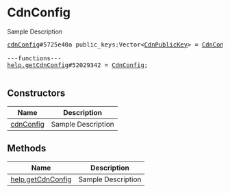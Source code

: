 # CdnConfig

Sample Description

<pre>
<a href="../constructor/cdnConfig">cdnConfig</a>#5725e40a public_keys:Vector&lt;<a href="../type/CdnPublicKey.md">CdnPublicKey</a>&gt; = <a href="../type/CdnConfig.md">CdnConfig</a>;

---functions---
<a href="../method/help.getCdnConfig">help.getCdnConfig</a>#52029342 = <a href="../type/CdnConfig.md">CdnConfig</a>;

</pre>

## Constructors

| Name | Description |
|------|-------------|
| [cdnConfig](../constructor/cdnConfig.md) | Sample Description |

## Methods

| Name | Description |
|------|-------------|
| [help.getCdnConfig](../method/help.getCdnConfig.md) | Sample Description |
